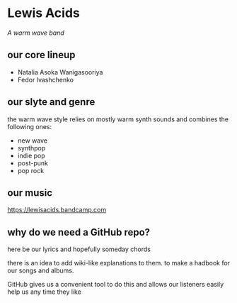 # Lewis Acids

_A warm wave band_

## our core lineup
* Natalia Asoka Wanigasooriya
* Fedor Ivashchenko

## our slyte and genre
the warm wave style relies on mostly warm synth sounds and combines the following ones:
* new wave
* synthpop
* indie pop
* post-punk
* pop rock

## our music
https://lewisacids.bandcamp.com

## why do we need a GitHub repo?
here be our lyrics and hopefully someday chords

there is an idea to add wiki-like explanations to them. to make a hadbook for our songs and albums.

GitHub gives us a convenient tool to do this and allows our listeners easily help us any time they like
